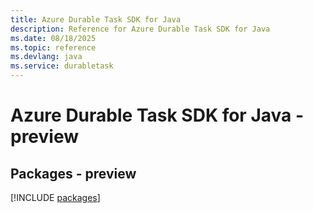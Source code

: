 ```yaml
---
title: Azure Durable Task SDK for Java
description: Reference for Azure Durable Task SDK for Java
ms.date: 08/18/2025
ms.topic: reference
ms.devlang: java
ms.service: durabletask
---
```

# Azure Durable Task SDK for Java - preview
## Packages - preview
[!INCLUDE [packages](durable-task-index.md)]